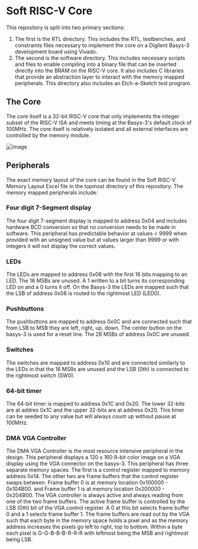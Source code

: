 # Soft RISC-V Core
This repository is split into two primary sections:
1. The first is the RTL directory. This includes the RTL, testbenches, and constraints files necessary
   to implement the core on a Digilent Basys-3 development board using Vivado.
2. The second is the software directory. This includes necessary scripts and files to enable compiling
   into a binary file that can be inserted directly into the BRAM on the RISC-V core.
   It also includes C libraries that provide an abstraction layer to interact with the memory mapped peripherals.
   This directory also includes an Etch-a-Sketch test program.

## The Core
The core itself is a 32-bit RISC-V core that only implements the integer subset of the RISC-V ISA and meets timing
at the Basys-3's default clock of 100MHz. The core itself is relatively isolated and all external interfaces are controlled
by the memory module.

![image](https://github.com/user-attachments/assets/d0d37983-6ef3-487a-b91c-56f56cb06a38)

## Peripherals
The exact memory layout of the core can be found in the Soft RISC-V Memory Layout Excel file in the topmost 
directory of this repository. The memory mapped peripherals include:
### Four digit 7-Segment display
  The four digit 7-segment display is mapped to address 0x04 and includes hardware BCD conversion
  so that no conversion needs to be made in software. This peripheral has predictable behavior
  at values < 9999 when provided with an unsigned value but at values larger than 9999 or with 
  integers it will not display the correct values.
### LEDs
  The LEDs are mapped to address 0x08 with the first 16 bits mapping to an LED. The 16 MSBs
  are unused. A 1 written to a bit turns its corresponding LED on and a 0 turns it off.
  On the Basys-3 the LEDs are mapped such that the LSB of address 0x08 is routed to the 
  rightmost LED (LED0).
### Pushbuttons
  The pushbuttons are mapped to address 0x0C and are connected such that from LSB to MSB
  they are left, right, up, down. The center button on the basys-3 is used for a reset line. 
  The 28 MSBs of address 0x0C are unused.
### Switches
  The switches are mapped to address 0x10 and are connected similarly to the LEDs in that
  the 16 MSBs are unused and the LSB (0th) is connected to the rightmost switch (SW0).
### 64-bit timer
  The 64-bit timer is mapped to address 0x1C and 0x20. The lower 32-bits are at addres 0x1C
  and the upper 32-bits are at address 0x20. This timer can be seeded to any value but will 
  always count up without pause at 100MHz. 
### DMA VGA Controller
  The DMA VGA Controller is the most resource intensive peripheral in the design. This peripheral
  displays a 120 x 160 8-bit color image on a VGA display using the VGA connector on the basys-3.
  This peripheral has three separate memory spaces. The first is a control register mapped to memory 
  address 0x14. The other two are frame buffers that the control register swaps between. Frame buffer 0 
  is at memory location 0x100000 - 0x104B00. and Frame buffer 1 is at memory location 0x200000 - 0x204B00.
  The VGA controller is always active and always reading from one of the two frame buffers. The active
  frame buffer is controlled by the LSB (0th) bit of the VGA control register. A 0 at this bit
  selects frame buffer 0 and a 1 selects frame buffer 1. The frame buffers are read out by the VGA
  such that each byte in the memory space holds a pixel and as the memory address increases the pixels
  go left to right, top to bottom. Within a byte each pixel is G-G-B-B-B-R-R-R with leftmost being
  the MSB and rightmost being LSB. 

   
